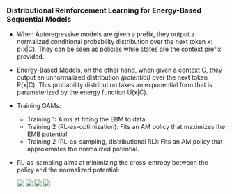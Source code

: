 
### Distributional Reinforcement Learning for Energy-Based Sequential Models


* When Autoregressive models are given a prefix, they output a normalized conditional probability distribution over the next token x: p(x|C). They can be seen as policies while states are the context prefix provided. 
* Energy-Based Models, on the other hand, when given a context C, they output an unnormalized distribution _(potential)_ over the next token P(x|C). This probability distribution takes an exponential form that is parameterized by the energy function U(x|C).
* Training GAMs:
    * Training 1: Aims at fitting the EBM to data.
    * Training 2 (RL-as-optimization): Fits an AM policy that maximizes the EMB potential
    * Training 2 (RL-as-sampling, distributional RL): Fits  an AM policy that approximates the normalized potential. 
* RL-as-sampling aims at minimizing the cross-entropy between the policy and the normalized potential:


   <img src="https://render.githubusercontent.com/render/math?math=\nabla\theta CE(p, \pi_{\theta}) = - \sum_x{p(x) \nabla_\theta log \pi_{\theta}(x) }">

   <img src="https://render.githubusercontent.com/render/math?math==- \mathbb{E}_{x \sim \pi_{\theta} (.)} \frac{p(x)}{\pi_{\theta}(x)} \nabla_\theta log  \pi_{\theta}(x)">

    <img src="https://render.githubusercontent.com/render/math?math== - \mathbb{E}_{x \sim \pi_{\theta} (.)} \frac{1}{Z} \frac{P(x)}{\pi_{\theta}(x)} \nabla_\theta log  \pi_{\theta}(x) \\ "> 
    
    
     <img src="https://render.githubusercontent.com/render/math?math==  - \frac{1}{Z} \mathbb{E}_{x \sim \pi_{\theta} (.)}  \frac{P(x)}{  \pi_{\theta}(x)} \nabla_\theta log  \pi_{\theta}(x) ">
